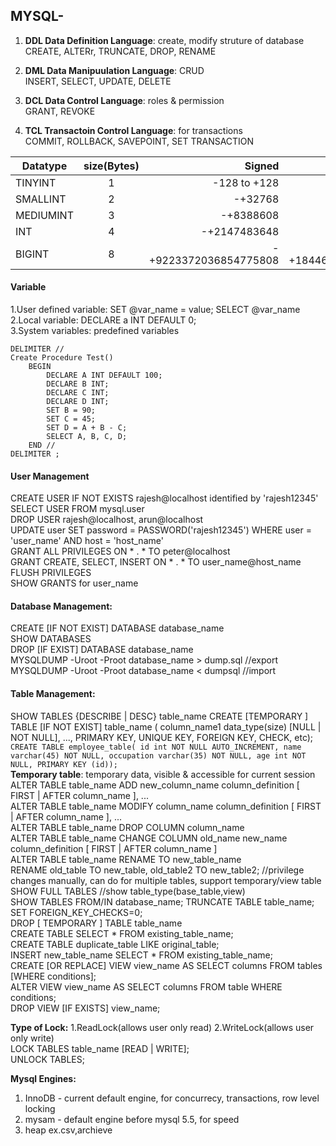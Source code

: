 ## MYSQL- 
 
1. **DDL Data Definition Language**: create, modify struture of database  
CREATE, ALTERr, TRUNCATE, DROP, RENAME  

2. **DML Data Manipuulation Language**: CRUD  
INSERT, SELECT, UPDATE, DELETE   
	
3. **DCL Data Control Language**: roles & permission  
GRANT,  REVOKE    

4. **TCL Transactoin Control Language**: for transactions  
COMMIT, ROLLBACK, SAVEPOINT, SET TRANSACTION  


| Datatype        | size(Bytes)           | Signed  | Unsigned  |
| ------------- |:-------------:| -----:|-----:|
| TINYINT      | 1 | -128 to +128 |0 to 255 |
| SMALLINT      | 2      | -+32768 | 0 to 65535 |
| MEDIUMINT | 3      | -+8388608 | 0 to +16777215 |
| INT      | 4 | -+2147483648 | 0 to +4294967295 |
| BIGINT      | 8 | -+9223372036854775808 | 0 to +18446744073709551615 |

#### Variable  
1.User defined variable: SET @var_name = value;  SELECT @var_name  
2.Local variable: DECLARE a INT DEFAULT 0;   
3.System variables: predefined variables
```
DELIMITER //  
Create Procedure Test()  
    BEGIN  
        DECLARE A INT DEFAULT 100;  
        DECLARE B INT;  
        DECLARE C INT;  
        DECLARE D INT;  
        SET B = 90;  
        SET C = 45;  
        SET D = A + B - C;  
        SELECT A, B, C, D;  
    END //  
DELIMITER ;  
```

#### User Management  
CREATE USER IF NOT EXISTS rajesh@localhost identified by 'rajesh12345'  
SELECT USER FROM mysql.user  
DROP USER rajesh@localhost, arun@localhost  
UPDATE user SET password = PASSWORD('rajesh12345') WHERE user = 'user_name' AND host = 'host_name'  
GRANT ALL PRIVILEGES ON * . * TO peter@localhost  
GRANT CREATE, SELECT, INSERT ON * . * TO user_name@host_name  
FLUSH PRIVILEGES  
SHOW GRANTS for user_name  
   
#### Database Management:  
CREATE [IF NOT EXIST] DATABASE database_name  
SHOW DATABASES  
DROP [IF EXIST] DATABASE database_name  
MYSQLDUMP -Uroot -Proot database_name > dump.sql  //export   
MYSQLDUMP -Uroot -Proot database_name < dumpsql   //import  

#### Table Management:
SHOW TABLES
{DESCRIBE | DESC} table_name
CREATE [TEMPORARY ] TABLE [IF NOT EXIST] table_name ( column_name1 data_type(size) [NULL | NOT NULL], ..., PRIMARY KEY, UNIQUE KEY, FOREIGN KEY, CHECK, etc);   
``` CREATE TABLE employee_table( id int NOT NULL AUTO_INCREMENT, name varchar(45) NOT NULL, occupation varchar(35) NOT NULL, age int NOT NULL, PRIMARY KEY (id));  ```  
**Temporary table**: temporary data, visible & accessible for current session  
ALTER TABLE table_name ADD new_column_name column_definition [ FIRST | AFTER column_name ], ...      
ALTER TABLE table_name MODIFY column_name column_definition [ FIRST | AFTER column_name ], ...  
ALTER TABLE table_name DROP COLUMN column_name    
ALTER TABLE table_name CHANGE COLUMN old_name new_name column_definition [ FIRST | AFTER column_name ]    
ALTER TABLE table_name RENAME TO new_table_name  
RENAME old_table TO new_table, old_table2 TO new_table2;  //privilege changes manually, can do for multiple tables, support temporary/view table  
SHOW FULL TABLES //show table_type(base_table,view)  
SHOW TABLES FROM/IN database_name;
TRUNCATE TABLE table_name; SET FOREIGN_KEY_CHECKS=0;  
DROP [ TEMPORARY ] TABLE table_name  
CREATE TABLE SELECT * FROM existing_table_name;  
CREATE TABLE duplicate_table LIKE original_table;  
INSERT new_table_name SELECT * FROM existing_table_name;  
CREATE [OR REPLACE] VIEW view_name AS SELECT columns FROM tables [WHERE conditions];    
ALTER VIEW view_name AS SELECT columns FROM table WHERE conditions;    
DROP VIEW [IF EXISTS] view_name;  

**Type of Lock:** 1.ReadLock(allows user only read) 2.WriteLock(allows user only write)  
LOCK TABLES table_name [READ | WRITE];   
UNLOCK TABLES;  

**Mysql Engines:**  
1. InnoDB - current default engine, for concurrecy, transactions, row level locking  
2. mysam  - default engine before mysql 5.5, for speed  
3. heap ex.csv,archieve  
	
